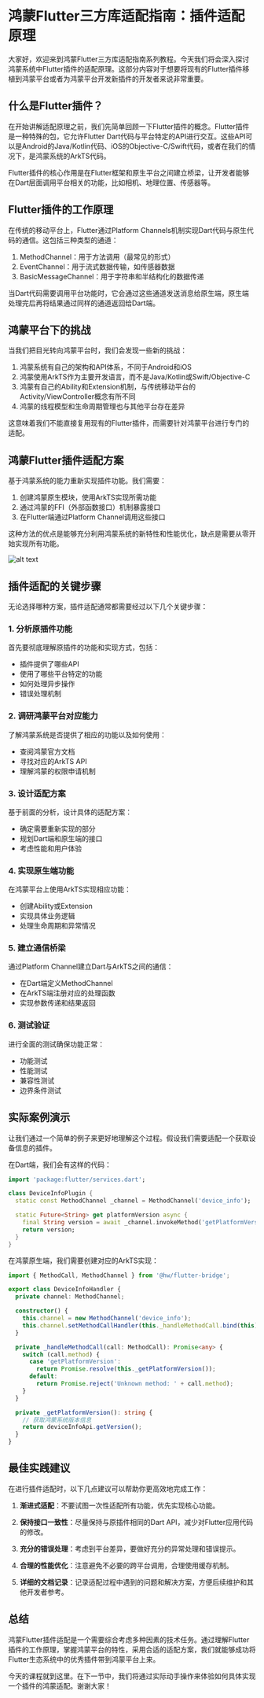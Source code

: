 # 鸿蒙Flutter三方库适配指南：插件适配原理

大家好，欢迎来到鸿蒙Flutter三方库适配指南系列教程。今天我们将会深入探讨鸿蒙系统中Flutter插件的适配原理。这部分内容对于想要将现有的Flutter插件移植到鸿蒙平台或者为鸿蒙平台开发新插件的开发者来说非常重要。

## 什么是Flutter插件？

在开始讲解适配原理之前，我们先简单回顾一下Flutter插件的概念。Flutter插件是一种特殊的包，它允许Flutter Dart代码与平台特定的API进行交互。这些API可以是Android的Java/Kotlin代码、iOS的Objective-C/Swift代码，或者在我们的情况下，是鸿蒙系统的ArkTS代码。

Flutter插件的核心作用是在Flutter框架和原生平台之间建立桥梁，让开发者能够在Dart层面调用平台相关的功能，比如相机、地理位置、传感器等。

## Flutter插件的工作原理

在传统的移动平台上，Flutter通过Platform Channels机制实现Dart代码与原生代码的通信。这包括三种类型的通道：

1. MethodChannel：用于方法调用（最常见的形式）
2. EventChannel：用于流式数据传输，如传感器数据
3. BasicMessageChannel：用于字符串和半结构化的数据传递

当Dart代码需要调用平台功能时，它会通过这些通道发送消息给原生端，原生端处理完后再将结果通过同样的通道返回给Dart端。

## 鸿蒙平台下的挑战

当我们把目光转向鸿蒙平台时，我们会发现一些新的挑战：

1. 鸿蒙系统有自己的架构和API体系，不同于Android和iOS
2. 鸿蒙使用ArkTS作为主要开发语言，而不是Java/Kotlin或Swift/Objective-C
3. 鸿蒙有自己的Ability和Extension机制，与传统移动平台的Activity/ViewController概念有所不同
4. 鸿蒙的线程模型和生命周期管理也与其他平台存在差异

这意味着我们不能直接复用现有的Flutter插件，而需要针对鸿蒙平台进行专门的适配。

## 鸿蒙Flutter插件适配方案

基于鸿蒙系统的能力重新实现插件功能。我们需要：

1. 创建鸿蒙原生模块，使用ArkTS实现所需功能
2. 通过鸿蒙的FFI（外部函数接口）机制暴露接口
3. 在Flutter端通过Platform Channel调用这些接口

这种方法的优点是能够充分利用鸿蒙系统的新特性和性能优化，缺点是需要从零开始实现所有功能。


![alt text](Flutter三平台架构图_2.png)


## 插件适配的关键步骤

无论选择哪种方案，插件适配通常都需要经过以下几个关键步骤：

### 1. 分析原插件功能

首先要彻底理解原插件的功能和实现方式，包括：
- 插件提供了哪些API
- 使用了哪些平台特定的功能
- 如何处理异步操作
- 错误处理机制

### 2. 调研鸿蒙平台对应能力

了解鸿蒙系统是否提供了相应的功能以及如何使用：
- 查阅鸿蒙官方文档
- 寻找对应的ArkTS API
- 理解鸿蒙的权限申请机制

### 3. 设计适配方案

基于前面的分析，设计具体的适配方案：
- 确定需要重新实现的部分
- 规划Dart端和原生端的接口
- 考虑性能和用户体验

### 4. 实现原生端功能

在鸿蒙平台上使用ArkTS实现相应功能：
- 创建Ability或Extension
- 实现具体业务逻辑
- 处理生命周期和异常情况

### 5. 建立通信桥梁

通过Platform Channel建立Dart与ArkTS之间的通信：
- 在Dart端定义MethodChannel
- 在ArkTS端注册对应的处理函数
- 实现参数传递和结果返回

### 6. 测试验证

进行全面的测试确保功能正常：
- 功能测试
- 性能测试
- 兼容性测试
- 边界条件测试

## 实际案例演示

让我们通过一个简单的例子来更好地理解这个过程。假设我们需要适配一个获取设备信息的插件。

在Dart端，我们会有这样的代码：

```dart
import 'package:flutter/services.dart';

class DeviceInfoPlugin {
  static const MethodChannel _channel = MethodChannel('device_info');

  static Future<String> get platformVersion async {
    final String version = await _channel.invokeMethod('getPlatformVersion');
    return version;
  }
}
```

在鸿蒙原生端，我们需要创建对应的ArkTS实现：

```typescript
import { MethodCall, MethodChannel } from '@hw/flutter-bridge';

export class DeviceInfoHandler {
  private channel: MethodChannel;

  constructor() {
    this.channel = new MethodChannel('device_info');
    this.channel.setMethodCallHandler(this._handleMethodCall.bind(this));
  }

  private _handleMethodCall(call: MethodCall): Promise<any> {
    switch (call.method) {
      case 'getPlatformVersion':
        return Promise.resolve(this._getPlatformVersion());
      default:
        return Promise.reject('Unknown method: ' + call.method);
    }
  }

  private _getPlatformVersion(): string {
    // 获取鸿蒙系统版本信息
    return deviceInfoApi.getVersion();
  }
}
```

## 最佳实践建议

在进行插件适配时，以下几点建议可以帮助你更高效地完成工作：

1. **渐进式适配**：不要试图一次性适配所有功能，优先实现核心功能。

2. **保持接口一致性**：尽量保持与原插件相同的Dart API，减少对Flutter应用代码的修改。

3. **充分的错误处理**：考虑到平台差异，要做好充分的异常处理和错误提示。

4. **合理的性能优化**：注意避免不必要的跨平台调用，合理使用缓存机制。

5. **详细的文档记录**：记录适配过程中遇到的问题和解决方案，方便后续维护和其他开发者参考。

## 总结

鸿蒙Flutter插件适配是一个需要综合考虑多种因素的技术任务。通过理解Flutter插件的工作原理，掌握鸿蒙平台的特性，采用合适的适配方案，我们就能够成功将Flutter生态系统中的优秀插件带到鸿蒙平台上来。

今天的课程就到这里。在下一节中，我们将通过实际动手操作来体验如何具体实现一个插件的鸿蒙适配。谢谢大家！